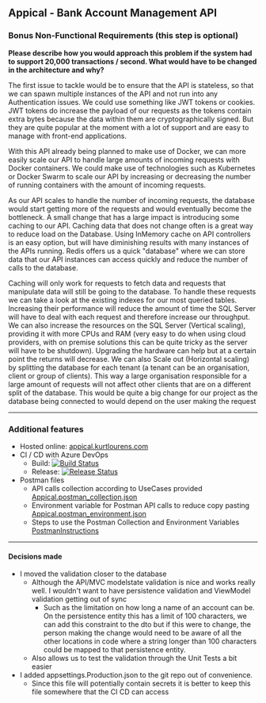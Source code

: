 ## Appical - Bank Account Management API

### Bonus Non-Functional Requirements (this step is optional)
**Please describe how you would approach this problem if the system had to support 20,000 transactions / second. What would have
to be changed in the architecture and why?**

The first issue to tackle would be to ensure that the API is stateless, so that we can spawn multiple instances of the API and not run into any Authentication issues. We could use something like JWT tokens or cookies. JWT tokens do increase the payload of our requests as the tokens contain extra bytes because the data within them are cryptographically signed. But they are quite popular at the moment with a lot of support and are easy to manage with front-end applications.

With this API already being planned to make use of Docker, we can more easily scale our API to handle large amounts of incoming requests with Docker containers. We could make use of technologies such as Kubernetes or Docker Swarm to scale our API by increasing or decreasing the number of running containers with the amount of incoming requests.

As our API scales to handle the number of incoming requests, the database would start getting more of the requests and would eventually become the bottleneck. A small change that has a large impact is introducing some caching to our API. Caching data that does not change often is a great way to reduce load on the Database. Using InMemory cache on API controllers is an easy option, but will have diminishing results with many instances of the APIs running. Redis offers us a quick "database" where we can store data that our API instances can access quickly and reduce the number of calls to the database.

Caching will only work for requests to fetch data and requests that manipulate data will still be going to the database. To handle these requests we can take a look at the existing indexes for our most queried tables. Increasing their performance will reduce the amount of time the SQL Server will have to deal with each request and therefore increase our throughput. We can also increase the resources on the SQL Server (Vertical scaling), providing it with more CPUs and RAM (very easy to do when using cloud providers, with on premise solutions this can be quite tricky as the server will have to be shutdown). Upgrading the hardware can help but at a certain point the returns will decrease. We can also Scale out (Horizontal scaling) by splitting the database for each tenant (a tenant can be an organisation, client or group of clients). This way a large organisation responsible for a large amount of requests will not affect other clients that are on a different split of the database. This would be quite a big change for our project as the database being connected to would depend on the user making the request

---

### Additional features
- Hosted online: [appical.kurtlourens.com](https://appical.kurtlourens.com)
- CI / CD with Azure DevOps 
	- Build: [![Build Status](https://dev.azure.com/khaoznet/KhaozNet/_apis/build/status/Khaoz-Topsy.Appical?branchName=master)](https://dev.azure.com/khaoznet/KhaozNet/_build/latest?definitionId=79&branchName=master)
	- Release: [![Release Status](https://vsrm.dev.azure.com/khaoznet/_apis/public/Release/badge/b5441643-fd7c-4330-92d7-bffc23a7e0a4/37/44)](https://vsrm.dev.azure.com/khaoznet/_apis/public/Release/badge/b5441643-fd7c-4330-92d7-bffc23a7e0a4/37/44)
- Postman files
	- API calls collection according to UseCases provided [Appical.postman_collection.json](Appical.postman_collection.json)
	- Environment variable for Postman API calls to reduce copy pasting [Appical.postman_environment.json](Appical.postman_environment.json)
	- Steps to use the Postman Collection and Environment Variables [PostmanInstructions](PostManInstructions.md)

---

#### Decisions made
- I moved the validation closer to the database
	- Although the API/MVC modelstate validation is nice and works really well. I wouldn't want to have persistence validation and ViewModel validation getting out of sync
		- Such as the limitation on how long a name of an account can be. On the persistence entity this has a limit of 100 characters, we can add this constraint to the dto but if this were to change, the person making the change would need to be aware of all the other locations in code where a string longer than 100 characters could be mapped to that persistence entity.
	- Also allows us to test the validation through the Unit Tests a bit easier
- I added appsettings.Production.json to the git repo out of convenience. 
	- Since this file will potentially contain secrets it is better to keep this file somewhere that the CI CD can access
